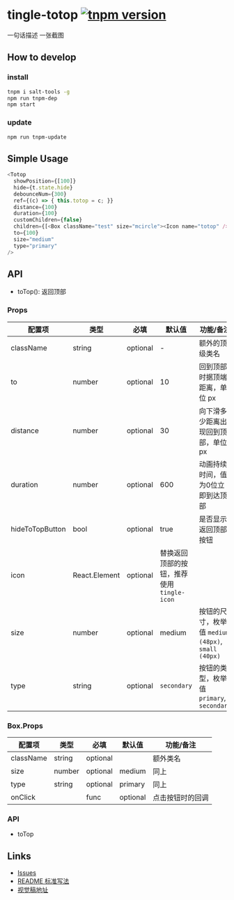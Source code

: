# tingle-totop [![tnpm version](http://web.npm.alibaba-inc.com/badge/v/@ali/tingle-totop.svg?style=flat-square)](http://web.npm.alibaba-inc.com/package/@ali/tingle-totop)
一句话描述
一张截图

## How to develop

### install

```bash
tnpm i salt-tools -g
npm run tnpm-dep 
npm start
```

### update

```bash
npm run tnpm-update
```

## Simple Usage
```javascript
<Totop
  showPosition={[100]}
  hide={t.state.hide}
  debounceNum={300}
  ref={(c) => { this.totop = c; }}
  distance={100}
  duration={100}
  customChildren={false}
  children={[<Box className="test" size="mcircle"><Icon name="totop" /></Box>, <Box><Icon name="totop" /></Box>]}
  to={100}
  size="medium"
  type="primary"
/>
```


## API

* toTop(): 返回顶部

### Props

| 配置项 | 类型 | 必填 | 默认值 | 功能/备注 |
|---|---|---|---|---|
|className|string|optional|-|额外的顶级类名|
|to|number|optional|10|回到顶部时据顶端距离，单位 px|
|distance|number|optional|30|向下滑多少距离出现回到顶部，单位 px|
|duration|number|optional|600|动画持续时间，值为0位立即到达顶部|
|hideToTopButton|bool|optional|true|是否显示返回顶部按钮|
|icon|React.Element|optional|替换返回顶部的按钮，推荐使用 `tingle-icon`|
|size|number|optional|medium|按钮的尺寸，枚举值 `medium (48px)`, `small (40px)`|
|type| string | optional | `secondary` | 按钮的类型，枚举值 `primary`, `secondary` | 

### Box.Props

| 配置项 | 类型 | 必填 | 默认值 | 功能/备注 |
|---|---|---|---|---|
|className| string | optional | | 额外类名 | 
|size|number|optional|medium|同上|
|type| string | optional | primary | 同上 | 
|onClick| | func | optional | 点击按钮时的回调 | 


### API
- toTop

## Links

- [Issues](http://gitlab.alibaba-inc.com/tingle-ui/tingle-totop/issues)
- [README 标准写法](http://gitlab.alibaba-inc.com/tingle-ui/doc/blob/master/README%E6%A0%87%E5%87%86%E5%86%99%E6%B3%95.md)
- [视觉稿地址](http://axure.alibaba-inc.com/lark/5922a99caa847ea271c4cf87/index)
